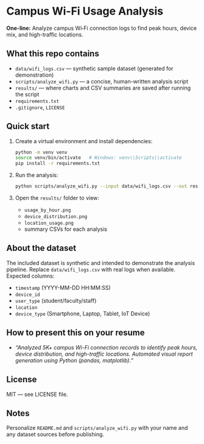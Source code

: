 # Campus Wi-Fi Usage Analysis

**One-line:** Analyze campus Wi‑Fi connection logs to find peak hours, device mix, and high-traffic locations.

## What this repo contains
- `data/wifi_logs.csv` — synthetic sample dataset (generated for demonstration)
- `scripts/analyze_wifi.py` — a concise, human-written analysis script
- `results/` — where charts and CSV summaries are saved after running the script
- `requirements.txt`
- `.gitignore`, `LICENSE`

## Quick start

1. Create a virtual environment and install dependencies:
   ```bash
   python -m venv venv
   source venv/bin/activate   # Windows: venv\\Scripts\\activate
   pip install -r requirements.txt
   ```

2. Run the analysis:
   ```bash
   python scripts/analyze_wifi.py --input data/wifi_logs.csv --out results/
   ```

3. Open the `results/` folder to view:
   - `usage_by_hour.png`
   - `device_distribution.png`
   - `location_usage.png`
   - summary CSVs for each analysis

## About the dataset
The included dataset is synthetic and intended to demonstrate the analysis pipeline. Replace `data/wifi_logs.csv` with real logs when available. Expected columns:
- `timestamp` (YYYY-MM-DD HH:MM:SS)
- `device_id`
- `user_type` (student/faculty/staff)
- `location`
- `device_type` (Smartphone, Laptop, Tablet, IoT Device)

## How to present this on your resume
- *“Analyzed 5K+ campus Wi-Fi connection records to identify peak hours, device distribution, and high-traffic locations. Automated visual report generation using Python (pandas, matplotlib).”*

## License
MIT — see LICENSE file.

## Notes
Personalize `README.md` and `scripts/analyze_wifi.py` with your name and any dataset sources before publishing.